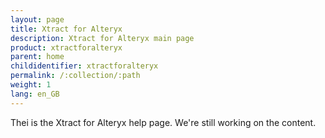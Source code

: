 ```yaml
---
layout: page
title: Xtract for Alteryx
description: Xtract for Alteryx main page
product: xtractforalteryx
parent: home
childidentifier: xtractforalteryx
permalink: /:collection/:path
weight: 1
lang: en_GB
---
```


Thei is the Xtract for Alteryx help page.
We're still working on the content.